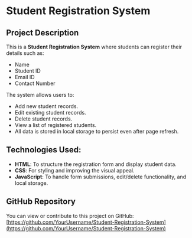# Student Registration System

## Project Description
This is a **Student Registration System** where students can register their details such as:
- Name
- Student ID
- Email ID
- Contact Number

The system allows users to:
- Add new student records.
- Edit existing student records.
- Delete student records.
- View a list of registered students.
- All data is stored in local storage to persist even after page refresh.


## Technologies Used:
- **HTML**: To structure the registration form and display student data.
- **CSS**: For styling and improving the visual appeal.
- **JavaScript**: To handle form submissions, edit/delete functionality, and local storage.

## GitHub Repository
You can view or contribute to this project on GitHub:
[https://github.com/YourUsername/Student-Registration-System](https://github.com/YourUsername/Student-Registration-System)


